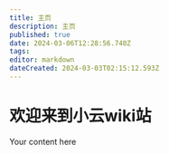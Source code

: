 ```yaml
---
title: 主页
description: 主页
published: true
date: 2024-03-06T12:28:56.740Z
tags: 
editor: markdown
dateCreated: 2024-03-03T02:15:12.593Z
---
```


# 欢迎来到小云wiki站
Your content here